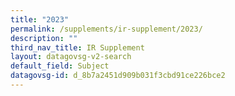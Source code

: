 ```yaml
---
title: "2023"
permalink: /supplements/ir-supplement/2023/
description: ""
third_nav_title: IR Supplement
layout: datagovsg-v2-search
default_field: Subject
datagovsg-id: d_8b7a2451d909b031f3cbd91ce226bce2
---
```

